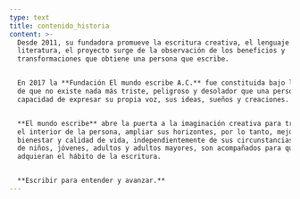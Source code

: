```yaml
---
type: text
title: contenido_historia
content: >-
  Desde 2011, su fundadora promueve la escritura creativa, el lenguaje y la
  literatura, el proyecto surge de la observación de los beneficios y
  transformaciones que obtiene una persona que escribe.


  En 2017 la **Fundación El mundo escribe A.C.** fue constituida bajo la premisa
  de que no existe nada más triste, peligroso y desolador que una persona sin la
  capacidad de expresar su propia voz, sus ideas, sueños y creaciones.


  **El mundo escribe** abre la puerta a la imaginación creativa para transformar
  el interior de la persona, ampliar sus horizontes, por lo tanto, mejorar su
  bienestar y calidad de vida, independientemente de sus circunstancias. Cientos
  de niños, jóvenes, adultos y adultos mayores, son acompañados para que
  adquieran el hábito de la escritura.


  **Escribir para entender y avanzar.**
---
```


